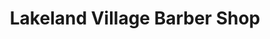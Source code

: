 ---
title: "Lakeland Village Barber Shop"
url: /lakeland/lakeland-village-barber-shop/
shop: Friseur
---
